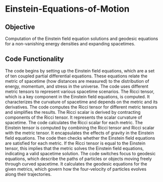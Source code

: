 # Einstein-Equations-of-Motion

## Objective

Computation of the Einstein field equation solutions and geodesic equations for a non-vanishing energy densities and expanding spacetimes.

## Code Functionality

The code begins by setting up the Einstein field equations, which are a set of ten coupled partial differential equations. These equations relate the metric of spacetime (how distances are measured) to the distribution of energy, momentum, and stress in the universe. The code uses different metric tensors to represent various spacetime scenarios. The Ricci tensor, which is a key component in the Einstein field equations, is computed. It characterizes the curvature of spacetime and depends on the metric and its derivatives. The code computes the Ricci tensor for different metric tensors and simplifies the results. The Ricci scalar is derived by contracting components of the Ricci tensor. It represents the scalar curvature of spacetime. The code calculates the Ricci scalar for each metric. The Einstein tensor is computed by combining the Ricci tensor and Ricci scalar with the metric tensor. It encapsulates the effects of gravity in the Einstein field equations. The code then checks whether the Einstein field equations are satisfied for each metric. If the Ricci tensor is equal to the Einstein tensor, this implies that the metric solves the Einstein field equations, indicating a valid spacetime solution. The code switches focus to geodesic equations, which describe the paths of particles or objects moving freely through curved spacetime. It calculates the geodesic equations for the given metrics, which govern how the four-velocity of particles evolves along their trajectories.
